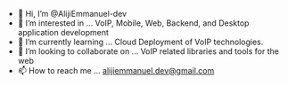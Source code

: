 - 👋 Hi, I’m @AlijiEmmanuel-dev
- 👀 I’m interested in ... VoIP, Mobile, Web, Backend, and Desktop application development
- 🌱 I’m currently learning ... Cloud Deployment of VoIP technologies.
- 💞️ I’m looking to collaborate on ... VoIP related libraries and tools for the web
- 📫 How to reach me ... alijiemmanuel.dev@gmail.com

<!---
AlijiEmmanuel-dev/AlijiEmmanuel-dev is a ✨ special ✨ repository because its `README.md` (this file) appears on your GitHub profile.
You can click the Preview link to take a look at your changes.
--->
